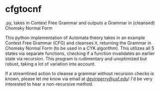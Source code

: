 # cfgtocnf
.py, takes in Context Free Grammar and outputs a Grammar in (cleansed) Chomsky Normal Form

This python implementation of Automata theory takes in an example Context Free Grammar (CFG) and cleanses it, returning the Grammar in Chomsky Normal Form (to be used in a CYK algorithm).
This utilizes all 5 states via separate functions, checking if a function invalidates an earlier state via recursion. 
This program is rudimentary and unoptimized but robust, taking a lot of variation into account.

If a streamlined action to cleanse a grammar without recursion checks is known, please let me know via email at devinperry@usf.edu! I'd be very interested to hear a non-recursive method.
